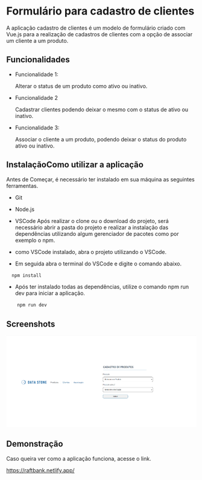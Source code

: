 
# Formulário para cadastro de clientes


A aplicação cadastro de clientes é um modelo de formulário criado com Vue.js para a realização
de cadastros de clientes com a opção de associar um cliente a um produto.


## Funcionalidades

- Funcionalidade 1:

	Alterar o status de um produto como ativo ou inativo.
- Funcionalidade 2

	Cadastrar clientes podendo deixar o mesmo com o status de ativo ou inativo.
- Funcionalidade 3:

	Associar o cliente a um produto, podendo deixar o status do produto ativo ou inativo.



## InstalaçãoComo utilizar a aplicação

Antes de Começar, é necessário ter instalado em sua máquina as seguintes ferramentas.

- Git
- Node.js
- VSCode
Após realizar o clone ou o download do projeto, será necessário abrir a pasta do projeto e realizar a instalação das dependências utilizando algum gerenciador de pacotes como por exemplo o npm.

- como VSCode instalado, abra o projeto utilizando o VSCode.
- Em seguida abra o terminal do VSCode e digite o comando abaixo.

```bash
  npm install
```

- Após ter instalado todas as dependências, utilize o comando npm run dev para iniciar a aplicação.

```bash
	npm run dev
```    
## Screenshots

<img src="https://github.com/wanderleygoncalves/registerClient/blob/main/Screenshot.png" />

## Demonstração

Caso queira ver como a aplicação funciona, acesse o link.

https://raftbank.netlify.app/


